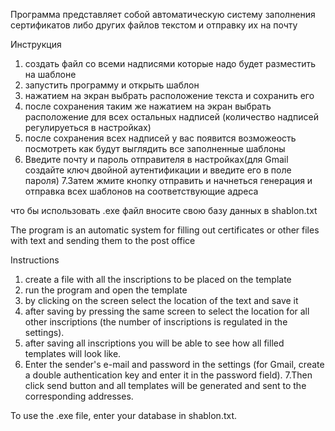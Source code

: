 Программа представляет собой автоматическую систему заполнения сертификатов либо других файлов текстом и отправку их на почту

Инструкция

1. создать файл со всеми надписями которые надо будет разместить на шаблоне
2. запустить программу и открыть шаблон
3. нажатием на экран выбрать расположение текста и сохранить его
4. после сохранения таким же нажатием на экран выбрать расположение для всех остальных надписей (количество надписей регулируеться в настройках)
5. после сохранения всех надписей у вас появится возможеость посмотреть как будут выглядить все заполненные шаблоны
6. Введите почту и пароль отправителя в настройках(для Gmail создайте ключ двойной аутентификации и введите его в поле пароля)
7.Затем жмите кнопку отправить и начнеться генерация и отправка всех шаблонов на соответствующие адреса

что бы использовать .exe файл вносите свою базу данных в shablon.txt 



The program is an automatic system for filling out certificates or other files with text and sending them to the post office

Instructions

1. create a file with all the inscriptions to be placed on the template
2. run the program and open the template
3. by clicking on the screen select the location of the text and save it
4. after saving by pressing the same screen to select the location for all other inscriptions (the number of inscriptions is regulated in the settings).
5. after saving all inscriptions you will be able to see how all filled templates will look like.
6. Enter the sender's e-mail and password in the settings (for Gmail, create a double authentication key and enter it in the password field).
7.Then click send button and all templates will be generated and sent to the corresponding addresses.

To use the .exe file, enter your database in shablon.txt. 





